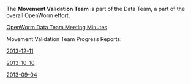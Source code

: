 The **Movement Validation Team** is part of the Data Team, a part of the overall OpenWorm effort. 

[OpenWorm Data Team Meeting Minutes](https://drive.google.com/?pli=1&authuser=0#folders/0B8QUskXehbJtNWM2MjUyM2EtOTMxMC00MWY3LWEyNWMtNDUwMjRiNjM0Mjcx)

Movement Validation Team Progress Reports:

[2013-12-11](https://docs.google.com/document/d/1sBgMAD-7RUjHwBgrC204LMqSC81byIaZNRm32lEGWMM)

[2013-10-10](https://docs.google.com/document/d/16SfDJgV-zY6zfyQQD-RqLOf1t6LEEOjdTpYM1OA2ZlQ/edit?usp=sharing)

[2013-09-04](ProgressReport_2013_09_04.md)